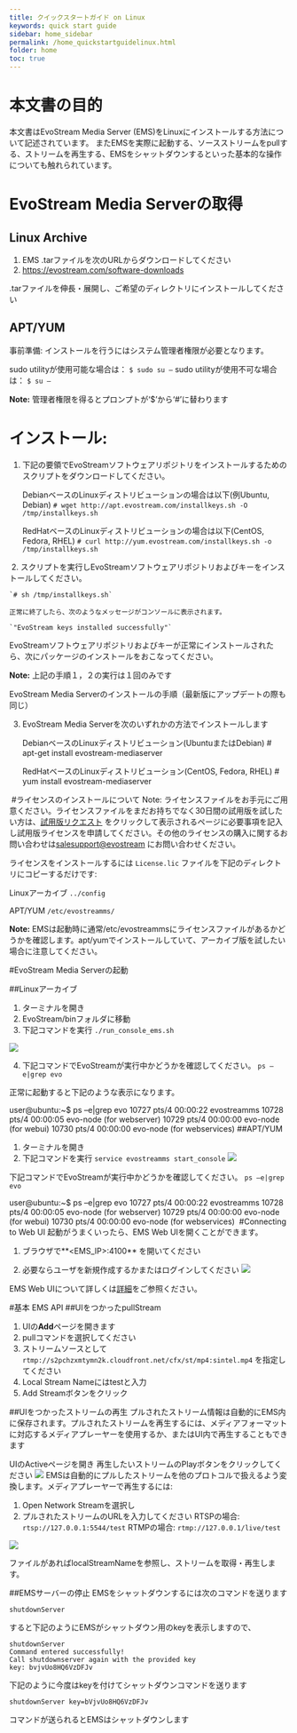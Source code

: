 ```yaml
---
title: クイックスタートガイド on Linux
keywords: quick start guide
sidebar: home_sidebar
permalink: /home_quickstartguidelinux.html
folder: home
toc: true
---
```



# 本文書の目的
本文書はEvoStream Media Server (EMS)をLinuxにインストールする方法について記述されています。
またEMSを実際に起動する、ソースストリームをpullする、ストリームを再生する、EMSをシャットダウンするといった基本的な操作についても触れられています。

# EvoStream Media Serverの取得
## Linux Archive
1. EMS .tarファイルを次のURLからダウンロードしてください
2. https://evostream.com/software-downloads

.tarファイルを伸長・展開し、ご希望のディレクトリにインストールしてください


## APT/YUM
事前準備: インストールを行うにはシステム管理者権限が必要となります。

sudo utilityが使用可能な場合は：
    `$ sudo su –`
sudo utilityが使用不可な場合は：
    `$ su –`

**Note:**
管理者権限を得るとプロンプトが‘$’から‘#’に替わります

# インストール:

1. 下記の要領でEvoStreamソフトウェアリポジトリをインストールするためのスクリプトをダウンロードしてください。

    DebianベースのLinuxディストリビューションの場合は以下(例Ubuntu, Debian)
        `# wget http://apt.evostream.com/installkeys.sh -O /tmp/installkeys.sh`

    RedHatベースのLinuxディストリビューションの場合は以下(CentOS, Fedora, RHEL)
        `# curl http://yum.evostream.com/installkeys.sh -o /tmp/installkeys.sh`

​
2. スクリプトを実行しEvoStreamソフトウェアリポジトリおよびキーをインストールしてください。

    `# sh /tmp/installkeys.sh`

    正常に終了したら、次のようなメッセージがコンソールに表示されます。

    `"EvoStream keys installed successfully"`
​
    EvoStreamソフトウェアリポジトリおよびキーが正常にインストールされたら、次にパッケージのインストールをおこなってください。

**Note:** 上記の手順１，２の実行は１回のみです

EvoStream Media Serverのインストールの手順（最新版にアップデートの際も同じ）

3. EvoStream Media Serverを次のいずれかの方法でインストールします

    DebianベースのLinuxディストリビューション(UbuntuまたはDebian)
        # apt-get install evostream-mediaserver

    RedHatベースのLinuxディストリビューション(CentOS, Fedora, RHEL)
        # yum install evostream-mediaserver


​
#ライセンスのインストールについて
Note: ライセンスファイルをお手元にご用意ください。ライセンスファイルをまだお持ちでなく30日間の試用版を試したい方は、[試用版リクエスト](https://evostream.com/free-trial/) をクリックして表示されるページに必要事項を記入し試用版ライセンスを申請してください。その他のライセンスの購入に関するお問い合わせは[salesupport@evostream](mailto:salessupport@evostream.com) にお問い合わせください。


ライセンスをインストールするには `License.lic` ファイルを下記のディレクトリにコピーするだけです:

Linuxアーカイブ
`../config`

APT/YUM
`/etc/evostreamms/`

**Note:** EMSは起動時に通常/etc/evostreammsにライセンスファイルがあるかどうかを確認します。apt/yumでインストールしていて、アーカイブ版を試したい場合に注意してください。

#EvoStream Media Serverの起動

##Linuxアーカイブ

1. ターミナルを開き
2. EvoStream/binフォルダに移動
3. 下記コマンドを実行
    `./run_console_ems.sh`

![](http://docs.evostream.com/2.0/images/userguide/start1.png)

4. 下記コマンドでEvoStreamが実行中かどうかを確認してください。
    `ps –e|grep evo`

正常に起動すると下記のような表示になります。

  user@ubuntu:~$ ps –e|grep evo
  10727 pts/4 00:00:22 evostreamms
  10728 pts/4 00:00:05 evo-node (for webserver)
  10729 pts/4 00:00:00 evo-node (for webui)
  10730 pts/4 00:00:00 evo-node (for webservices)
​
##APT/YUM
1. ターミナルを開き
2. 下記コマンドを実行
    `service evostreamms start_console`
    ![](http://docs.evostream.com/2.0/images/userguide/start1.png)

下記コマンドでEvoStreamが実行中かどうかを確認してください。
`ps –e|grep evo`


  user@ubuntu:~$ ps –e|grep evo
  10727 pts/4 00:00:22 evostreamms
  10728 pts/4 00:00:05 evo-node (for webserver)
  10729 pts/4 00:00:00 evo-node (for webui)
  10730 pts/4 00:00:00 evo-node (for webservices)
​
#Connecting to Web UI
起動がうまくいったら、EMS Web UIを開くことができます。
1. ブラウザで**<EMS_IP>:4100** を開いてください

2. 必要ならユーザを新規作成するかまたはログインしてください
![](http://docs.evostream.com/2.0/images/home/UI_home.png)

EMS Web UIについて詳しくは[詳細](http://docs.evostream.com/2.0/userguide_webuioverview.html)をご参照ください。


#基本 EMS API
##UIをつかったpullStream
1. UIの**Add**ページを開きます
2. pullコマンドを選択してください
3. ストリームソースとして`rtmp://s2pchzxmtymn2k.cloudfront.net/cfx/st/mp4:sintel.mp4` を指定してください
4. Local Stream Nameにはtestと入力
5. Add Streamボタンをクリック

##UIをつかったストリームの再生
プルされたストリーム情報は自動的にEMS内に保存されます。プルされたストリームを再生するには、メディアフォーマットに対応するメディアプレーヤーを使用するか、またはUI内で再生することもできます

UIのActiveページを開き
再生したいストリームのPlayボタンをクリックしてください
![](http://docs.evostream.com/2.0/images/home/playback.JPG)
​
EMSは自動的にプルしたストリームを他のプロトコルで扱えるよう変換します。メディアプレーヤーで再生するには:

1. Open Network Streamを選択し
2. プルされたストリームのURLを入力してください
    RTSPの場合: `rtsp://127.0.0.1:5544/test`
    RTMPの場合: `rtmp://127.0.0.1/live/test`

![](​http://docs.evostream.com/2.0/images/home/rtspplayback.jpg)

ファイルがあればlocalStreamNameを参照し、ストリームを取得・再生します。

##EMSサーバーの停止
 EMSをシャットダウンするには次のコマンドを送ります
 ```
 shutdownServer
 ```
すると下記のようにEMSがシャットダウン用のkeyを表示しますので、
```
shutdownServer
Command entered successfully!
Call shutdownserver again with the provided key
key: bvjvUo8HQ6VzDFJv
```
下記のように今度はkeyを付けてシャットダウンコマンドを送ります
```
shutdownServer key=bVjvUo8HQ6VzDFJv
```
コマンドが送られるとEMSはシャットダウンします
